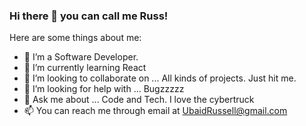 ### Hi there 👋  you can call me Russ!


Here are some things about me:

- 🔭 I’m a Software Developer.
- 🌱 I’m currently learning React
- 👯 I’m looking to collaborate on ... All kinds of projects. Just hit me.
- 🤔 I’m looking for help with ... Bugzzzzz
- 💬 Ask me about ... Code and Tech. I love the cybertruck
- 📫 You can reach me through email at UbaidRussell@gmail.com


